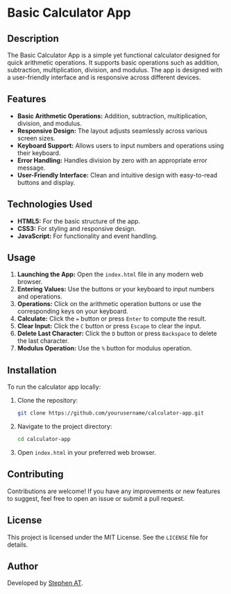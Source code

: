 # Basic Calculator App

## Description
The Basic Calculator App is a simple yet functional calculator designed for quick arithmetic operations. It supports basic operations such as addition, subtraction, multiplication, division, and modulus. The app is designed with a user-friendly interface and is responsive across different devices.

## Features
- **Basic Arithmetic Operations:** Addition, subtraction, multiplication, division, and modulus.
- **Responsive Design:** The layout adjusts seamlessly across various screen sizes.
- **Keyboard Support:** Allows users to input numbers and operations using their keyboard.
- **Error Handling:** Handles division by zero with an appropriate error message.
- **User-Friendly Interface:** Clean and intuitive design with easy-to-read buttons and display.

## Technologies Used
- **HTML5:** For the basic structure of the app.
- **CSS3:** For styling and responsive design.
- **JavaScript:** For functionality and event handling.

## Usage
1. **Launching the App:** Open the `index.html` file in any modern web browser.
2. **Entering Values:** Use the buttons or your keyboard to input numbers and operations.
3. **Operations:** Click on the arithmetic operation buttons or use the corresponding keys on your keyboard.
4. **Calculate:** Click the `=` button or press `Enter` to compute the result.
5. **Clear Input:** Click the `C` button or press `Escape` to clear the input.
6. **Delete Last Character:** Click the `D` button or press `Backspace` to delete the last character.
7. **Modulus Operation:** Use the `%` button for modulus operation.

## Installation
To run the calculator app locally:
1. Clone the repository:
    ```sh
    git clone https://github.com/yourusername/calculator-app.git
    ```
2. Navigate to the project directory:
    ```sh
    cd calculator-app
    ```
3. Open `index.html` in your preferred web browser.

## Contributing
Contributions are welcome! If you have any improvements or new features to suggest, feel free to open an issue or submit a pull request.

## License
This project is licensed under the MIT License. See the `LICENSE` file for details.

## Author
Developed by [Stephen AT](https://github.com/CodesStephenn).
